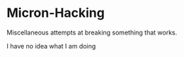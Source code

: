 # Micron-Hacking
Miscellaneous attempts at breaking something that works.

I have no idea what I am doing
